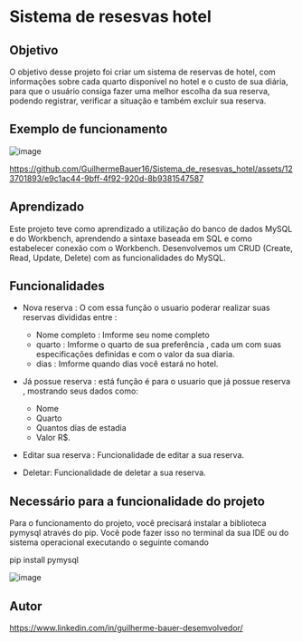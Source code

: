 # Sistema de resesvas hotel
## Objetivo 

O objetivo desse projeto foi criar um sistema de reservas de hotel,
com informações sobre cada quarto disponível no hotel e o custo de sua diária,
para que o usuário consiga fazer uma melhor escolha da sua reserva, 
podendo registrar, verificar a situação e também excluir sua reserva.

## Exemplo de funcionamento

![image](https://github.com/GuilhermeBauer16/Sistema_de_resesvas_hotel/assets/123701893/a835069d-f24b-46e9-a5de-f4fac5a78e57)

https://github.com/GuilhermeBauer16/Sistema_de_resesvas_hotel/assets/123701893/e9c1ac44-9bff-4f92-920d-8b9381547587

## Aprendizado 


Este projeto teve como aprendizado a utilização do banco de dados MySQL e do Workbench,
aprendendo a sintaxe baseada em SQL e como estabelecer conexão com o Workbench.
Desenvolvemos um CRUD (Create, Read, Update, Delete) com as funcionalidades do MySQL.

## Funcionalidades 

* Nova reserva : O com essa função o usuario poderar realizar suas reservas divididas entre :

     * Nome completo : Imforme seu nome completo
     * quarto : Imforme o quarto de sua preferência , cada um com suas especificações definidas
e com o valor da sua diaria.
     * dias : Imforme quando dias você estará no hotel.

* Já possue reserva : está função é para o usuario que já possue reserva , mostrando seus dados como:
  * Nome
  * Quarto
  * Quantos dias  de estadia
  * Valor R$.

* Editar sua reserva : Funcionalidade de editar a sua reserva.

* Deletar: Funcionalidade de deletar a sua reserva. 
## Necessário para a funcionalidade do projeto

Para o funcionamento do projeto, você precisará instalar a biblioteca pymysql através do pip.
Você pode fazer isso no terminal da sua IDE ou do sistema operacional executando o seguinte comando

pip install pymysql

![image](https://github.com/GuilhermeBauer16/Sistema_de_resesvas_hotel/assets/123701893/0bd9cde5-8354-4791-bc1d-128441e7dfbd)


## Autor 

  https://www.linkedin.com/in/guilherme-bauer-desemvolvedor/
